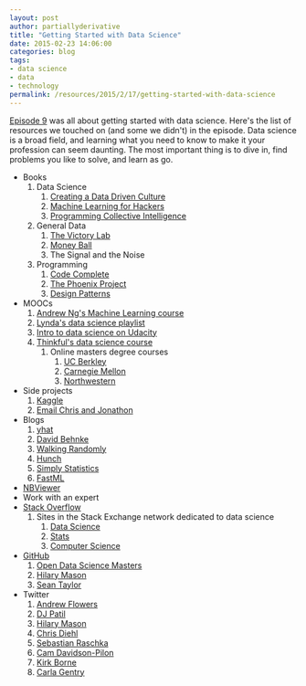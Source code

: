 ```yaml
---
layout: post
author: partiallyderivative
title: "Getting Started with Data Science"
date: 2015-02-23 14:06:00
categories: blog
tags:
- data science
- data
- technology
permalink: /resources/2015/2/17/getting-started-with-data-science
---
```


[Episode 9](http://www.partiallyderivative.com/news/2015/1/9/episode-9-the-one-that-will-totally-change-your-life) was all about getting started with data science. Here's the list of resources we touched on (and some we didn't) in the episode. Data science is a broad field, and learning what you need to know to make it your profession can seem daunting. The most important thing is to dive in, find problems you like to solve, and learn as go. 

*   Books
    1.  Data Science
        1.  [Creating a Data Driven Culture](http://www.oreilly.com/data/free/data-driven.csp)
        2.  [Machine Learning for Hackers](http://www.amazon.com/Machine-Learning-Hackers-Drew-Conway/dp/1449303714)
        3.  [Programming Collective Intelligence](http://www.amazon.com/Programming-Collective-Intelligence-Building-Applications/dp/0596529325)
    2.  General Data
        1.  [The Victory Lab](http://www.thevictorylab.com/)
        2.  [Money Ball](http://www.amazon.com/Moneyball-Art-Winning-Unfair-Game/dp/0393324818/ref=asap_bc?ie=UTF8)
        3.  The Signal and the Noise
    3.  Programming
        1.  [Code Complete](http://www.amazon.com/Code-Complete-Practical-Handbook-Construction/dp/0735619670)
        2.  [The Phoenix Project](http://www.amazon.com/The-Phoenix-Project-Helping-Business/dp/0988262592)
        3.  [Design Patterns](http://www.amazon.com/Design-Patterns-Object-Oriented-Professional-Computing/dp/0201634988)
*   MOOCs
    1.  [Andrew Ng's Machine Learning course](https://www.coursera.org/course/ml)
    2.  [Lynda's data science playlist](http://www.lynda.com/SharedPlaylist/ff466840b2ba481e82149ecca9a5bdd6)
    3.  [Intro to data science on Udacity](https://www.udacity.com/course/ud359)
    4.  [Thinkful's data science course](https://wow.thinkful.com/courses/learn-data-science-online/)
        1.  Online masters degree courses
            1.  [UC Berkley](http://requestinfo.datascience.berkeley.edu/index.html?s=mastersdatasciencesite&utm_source=mastersdatasciencesite&utm_medium=portal)
            2.  [Carnegie Mellon](http://www.heinz.cmu.edu/school-of-information-systems-and-management/information-technology-msit/curriculum/msit-bida/index.aspx)
            3.  [Northwestern](http://sps.northwestern.edu/program-areas/Graduate/predictive-analytics/index.php)
*   Side projects
    1.  [Kaggle](https://www.kaggle.com/competitions)
    2.  [Email Chris and Jonathon](mailto:hello@partiallyderivative.com)
*   Blogs
    1.  [yhat](http://blog.yhathq.com/)
    2.  [David Behnke](http://davebehnke.com/)
    3.  [Walking Randomly](http://www.walkingrandomly.com/)
    4.  [Hunch](http://hunch.net/)
    5.  [Simply Statistics](http://simplystatistics.org/)
    6.  [FastML](http://fastml.com/)
*   [NBViewer](http://nbviewer.ipython.org/)
*   Work with an expert
*   [Stack Overflow](http://stackoverflow.com/)
    1.  Sites in the Stack Exchange network dedicated to data science
        1.  [Data Science](http://datascience.stackexchange.com/)
        2.  [Stats](http://stats.stackexchange.com/)
        3.  [Computer Science](http://cs.stackexchange.com/)
*   [GitHub](http://github.com/)
    1.  [Open Data Science Masters](https://github.com/datasciencemasters)
    2.  [Hilary Mason](https://github.com/hmason)
    3.  [Sean Taylor](https://github.com/seanjtaylor)
*   Twitter
    1.  [Andrew Flowers](http://twitter.com/andrewflowers)
    2.  [DJ Patil](http://twitter.com/dpatil)
    3.  [Hilary Mason](https://twitter.com/hmason)
    4.  [Chris Diehl](https://twitter.com/chrisdiehl)
    5.  [Sebastian Raschka](https://twitter.com/rasbt)
    6.  [Cam Davidson-Pilon](https://twitter.com/cmrn_dp)
    7.  [Kirk Borne](http://twitter.com/kirkdborne)
    8.  [Carla Gentry](https://twitter.com/data_nerd)
